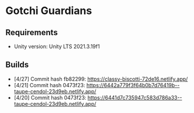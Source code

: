 # Gotchi Guardians

## Requirements

- Unity version: Unity LTS 2021.3.19f1

## Builds

- [4/27] Commit hash fb82299: https://classy-biscotti-72de16.netlify.app/
- [4/21] Commit hash 0473f23: https://6442a779f3f64b0b7d76419b--taupe-cendol-23d9eb.netlify.app/
- [4/20] Commit hash 0473f23: https://6441d7c735947c583d786a33--taupe-cendol-23d9eb.netlify.app/
